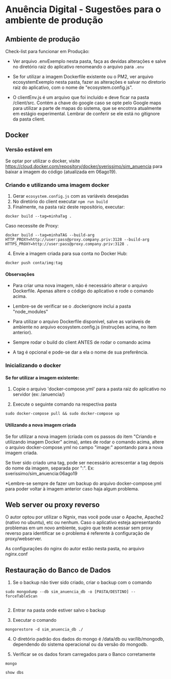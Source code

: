 # Anuência Digital - Sugestões para o ambiente de produção

## Ambiente de produção

Check-list para funcionar em Produção:

- Ver arquivo .envExemplo nesta pasta, faça as devidas alterações e salve no diretório raiz do aplicativo renomeando o arquivo para `.env`

- Se for utilizar a imagem Dockerfile existente ou o PM2, ver arquivo ecosystemExemplo nesta pasta, fazer as alterações e salvar no diretorio raiz do aplicativo, com o nome de "ecosystem.config.js".

- O clientEnv.js é um arquivo que foi incluído e deve ficar na pasta /client/src. Contém a chave do google caso se opte pelo Google maps para utilizar a parte de mapas do sistema, que se encotnra atualmente em estágio experimental. Lembrar de conferir se ele está no gitignore da pasta client.

## Docker

### Versão estável em

Se optar por utilizar o docker, visite https://cloud.docker.com/repository/docker/sverissimo/sim_anuencia para baixar a imagem do código (atualizada em 06ago19).

### Criando e utilizando uma imagem docker

1. Gerar `ecosystem.config.js` com as variáveis desejadas
2. No diretório do client executar `npm run build`
3. Finalmente, na pasta raíz deste repositório, executar:

```
docker build --tag=minhaTag .
```

Caso necessite de Proxy:
```
docker build --tag=minhaTAG --build-arg HTTP_PROXY=http://user:pass@proxy.company.priv:3128 --build-arg HTTPS_PROXY=http://user:pass@proxy.company.priv:3128 .
```
4. Envie a imagem criada para sua conta no Docker Hub:

```
docker push conta/img:tag
```
#### Observações

- Para criar uma nova imagem, não é necessário alterar o arquivo Dockerfile. Apenas altere o código do aplicativo e rode o comando acima.

- Lembre-se de verificar se o .dockerignore inclui a pasta "node_modules"

- Para utilizar o arquivo Dockerfile disponível, salve as variáveis de ambiente no arquivo ecosystem.config.js (instruções acima, no item anterior).

- Sempre rodar o build do client ANTES de rodar o comando acima

- A tag é opcional e pode-se dar a ela o nome de sua preferência.

### Inicializando o docker

#### Se for utilizar a imagem existente:

1. Copie o arquivo 'docker-compose.yml' para a pasta raiz do aplicativo no servidor (ex: /anuencia/)

2. Execute o seguinte comando na respectiva pasta

```
sudo docker-compose pull && sudo docker-compose up
```

#### Utilizando a nova imagem criada

Se for utilizar a nova imagem (criada com os passos do item "Criando e utilizando imagem Docker" acima), antes de rodar o comando acima, altere o arquivo docker-compose.yml no campo "image:" apontando para a nova imagem criada.

Se tiver sido criado uma tag, pode ser necessário acrescentar a tag depois do nome da imagem, separada por ":". Ex: sverissimo/sim_anuencia:06ago19

\*Lembre-se sempre de fazer um backup do arquivo docker-compose.yml para poder voltar à imagem anterior caso haja algum problema.

## Web server ou proxy reverso

O autor optou por utilizar o Ngnix, mas você pode usar o Apache, Apache2 (nativo no ubuntu), etc ou nenhum. Caso o aplicativo esteja apresentando problemas em um novo ambiente, sugiro que teste acessar sem proxy reverso para identificar se o problema é referente à configuração de proxy/webserver.

As configurações do nginx do autor estão nesta pasta, no arquivo nginx.conf

## Restauração do Banco de Dados

1. Se o backup não tiver sido criado, criar o backup com o comando

```
sudo mongodump --db sim_anuencia_db -o [PASTA/DESTINO] --forceTableScan


```

2. Entrar na pasta onde estiver salvo o backup

3. Executar o comando

```
mongorestore -d sim_anuencia_db ./

```

4. O diretório padrão dos dados do mongo é /data/db ou var/lib/mongodb, dependendo do sistema operacional ou da versão do mongodb.

5) Verificar se os dados foram carregados para o Banco corretamente

```
mongo
```

```
show dbs
```
